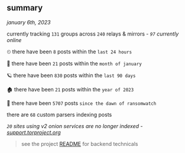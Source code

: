 
## summary
_january 6th, 2023_

currently tracking `131` groups across `240` relays & mirrors - _`97` currently online_

⏲ there have been `8` posts within the `last 24 hours`

🦈 there have been `21` posts within the `month of january`

🪐 there have been `830` posts within the `last 90 days`

🏚 there have been `21` posts within the `year of 2023`

🦕 there have been `5707` posts `since the dawn of ransomwatch`

there are `68` custom parsers indexing posts

_`20` sites using v2 onion services are no longer indexed - [support.torproject.org](https://support.torproject.org/onionservices/v2-deprecation/)_

> see the project [README](https://github.com/joshhighet/ransomwatch#ransomwatch--) for backend technicals

